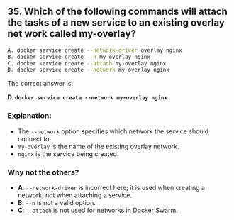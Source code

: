 ## 35. Which of the following commands will attach the tasks of a new service to an existing overlay net work called my-overlay?
```sh
A. docker service create --network-driver overlay nginx
B. docker service create --n my-overlay nginx
C. docker service create --attach my-overlay nginx
D. docker service create --network my-overlay nginx
```

The correct answer is:  

**D. `docker service create --network my-overlay nginx`**  

### Explanation:  
- The `--network` option specifies which network the service should connect to.  
- `my-overlay` is the name of the existing overlay network.  
- `nginx` is the service being created.  

### Why not the others?  
- **A**: `--network-driver` is incorrect here; it is used when creating a network, not when attaching a service.  
- **B**: `--n` is not a valid option.  
- **C**: `--attach` is not used for networks in Docker Swarm.

